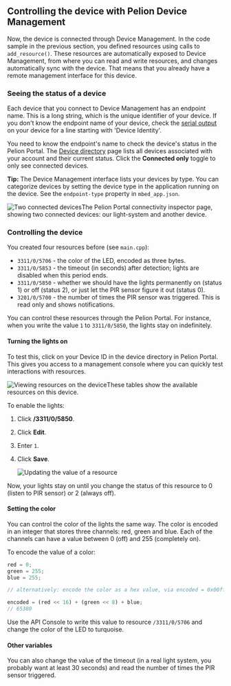 ## Controlling the device with Pelion Device Management

Now, the device is connected through Device Management. In the code sample in the previous section, you defined resources using calls to `add_resource()`. These resources are automatically exposed to Device Management, from where you can read and write resources, and changes automatically sync with the device. That means that you already have a remote management interface for this device.

### Seeing the status of a device

Each device that you connect to Device Management has an endpoint name. This is a long string, which is the unique identifier of your device. If you don't know the endpoint name of your device, check the [serial output](https://os.mbed.com/docs/latest/tutorials/serial-comm.html) on your device for a line starting with 'Device Identity'.

You need to know the endpoint's name to check the device's status in the Pelion Portal. The [Device directory](https://portal.us-east-1.mbedcloud.com/devices) page lists all devices associated with your account and their current status. Click the **Connected only** toggle to only see connected devices.

<span class="tips">**Tip:** The Device Management interface lists your devices by type. You can categorize devices by setting the device type in the application running on the device. See the `endpoint-type` property in `mbed_app.json`.</span>

<span class="images">![Two connected devices](https://s3-us-west-2.amazonaws.com/cloud-docs-images/lights11.png)<span>The Pelion Portal connectivity inspector page, showing two connected devices: our light-system and another device.</span></span>

### Controlling the device

You created four resources before (see `main.cpp`):

* `3311/0/5706` - the color of the LED, encoded as three bytes.
* `3311/0/5853` - the timeout (in seconds) after detection; lights are disabled when this period ends.
* `3311/0/5850` - whether we should have the lights permanently on (status 1) or off (status 2), or just let the PIR sensor figure it out (status 0).
* `3201/0/5700` - the number of times the PIR sensor was triggered. This is read only and shows notifications.

You can control these resources through the Pelion Portal. For instance, when you write the value `1` to `3311/0/5850`, the lights stay on indefinitely.

#### Turning the lights on

To test this, click on your Device ID in the device directory in Pelion Portal. This gives you access to a management console where you can quickly test interactions with resources.

<span class="images">![Viewing resources on the device](https://s3-us-west-2.amazonaws.com/cloud-docs-images/lights19.png)<span>These tables show the available resources on this device.</span></span>

To enable the lights:

1. Click **/3311/0/5850**.
1. Click **Edit**.
1. Enter `1`.
1. Click **Save**.

    <span class="images">![Updating the value of a resource](https://s3-us-west-2.amazonaws.com/cloud-docs-images/lights20.png)</span>

Now, your lights stay on until you change the status of this resource to 0 (listen to PIR sensor) or 2 (always off).

#### Setting the color

You can control the color of the lights the same way. The color is encoded in an integer that stores three channels: red, green and blue. Each of the channels can have a value between 0 (off) and 255 (completely on).

To encode the value of a color:

```js
red = 0;
green = 255;
blue = 255;

// alternatively: encode the color as a hex value, via encoded = 0x00ffff

encoded = (red << 16) + (green << 8) + blue;
// 65380
```

Use the API Console to write this value to resource `/3311/0/5706` and change the color of the LED to turquoise.

#### Other variables

You can also change the value of the timeout (in a real light system, you probably want at least 30 seconds) and read the number of times the PIR sensor triggered.
